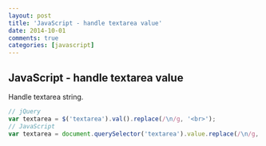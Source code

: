 ```yaml
---
layout: post
title: 'JavaScript - handle textarea value'
date: 2014-10-01
comments: true
categories: [javascript]
---
```

## JavaScript - handle textarea value

Handle textarea string.

```javascript
// jQuery
var textarea = $('textarea').val().replace(/\n/g, '<br>');
// JavaScript
var textarea = document.querySelector('textarea').value.replace(/\n/g, '<br>');
```
